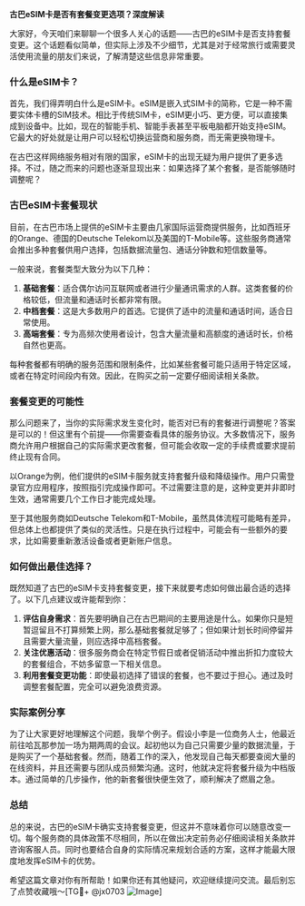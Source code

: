 **古巴eSIM卡是否有套餐变更选项？深度解读**

大家好，今天咱们来聊聊一个很多人关心的话题——古巴的eSIM卡是否支持套餐变更。这个话题看似简单，但实际上涉及不少细节，尤其是对于经常旅行或需要灵活使用流量的朋友们来说，了解清楚这些信息非常重要。

### 什么是eSIM卡？

首先，我们得弄明白什么是eSIM卡。eSIM是嵌入式SIM卡的简称，它是一种不需要实体卡槽的SIM技术。相比于传统SIM卡，eSIM更小巧、更方便，可以直接集成到设备中。比如，现在的智能手机、智能手表甚至平板电脑都开始支持eSIM。它最大的好处就是让用户可以轻松切换运营商和服务商，而无需更换物理卡。

在古巴这样网络服务相对有限的国家，eSIM卡的出现无疑为用户提供了更多选择。不过，随之而来的问题也逐渐显现出来：如果选择了某个套餐，是否能够随时调整呢？

### 古巴eSIM卡套餐现状

目前，在古巴市场上提供的eSIM卡主要由几家国际运营商提供服务，比如西班牙的Orange、德国的Deutsche Telekom以及美国的T-Mobile等。这些服务商通常会推出多种套餐供用户选择，包括数据流量包、通话分钟数和短信数量等。

一般来说，套餐类型大致分为以下几种：

1. **基础套餐**：适合偶尔访问互联网或者进行少量通讯需求的人群。这类套餐的价格较低，但流量和通话时长都非常有限。
2. **中档套餐**：这是大多数用户的首选。它提供了适中的流量和通话时间，适合日常使用。
3. **高端套餐**：专为高频次使用者设计，包含大量流量和高额度的通话时长，价格自然也更高。

每种套餐都有明确的服务范围和限制条件，比如某些套餐可能只适用于特定区域，或者在特定时间段内有效。因此，在购买之前一定要仔细阅读相关条款。

### 套餐变更的可能性

那么问题来了，当你的实际需求发生变化时，能否对已有的套餐进行调整呢？答案是可以的！但这里有个前提——你需要查看具体的服务协议。大多数情况下，服务商允许用户根据自己的实际需求更改套餐，但可能会收取一定的手续费或要求提前终止现有合同。

以Orange为例，他们提供的eSIM卡服务就支持套餐升级和降级操作。用户只需登录官方应用程序，按照指引完成操作即可。不过需要注意的是，这种变更并非即时生效，通常需要几个工作日才能完成处理。

至于其他服务商如Deutsche Telekom和T-Mobile，虽然具体流程可能略有差异，但总体上也都提供了类似的灵活性。只是在执行过程中，可能会有一些额外的要求，比如需要重新激活设备或者更新账户信息。

### 如何做出最佳选择？

既然知道了古巴的eSIM卡支持套餐变更，接下来就要考虑如何做出最合适的选择了。以下几点建议或许能帮到你：

1. **评估自身需求**：首先要明确自己在古巴期间的主要用途是什么。如果你只是短暂逗留且不打算频繁上网，那么基础套餐就足够了；但如果计划长时间停留并且需要大量流量，则应选择中高档套餐。
2. **关注优惠活动**：很多服务商会在特定节假日或者促销活动中推出折扣力度较大的套餐组合，不妨多留意一下相关信息。
3. **利用套餐变更功能**：即使最初选择了错误的套餐，也不要过于担心。通过及时调整套餐配置，完全可以避免浪费资源。

### 实际案例分享

为了让大家更好地理解这个问题，我举个例子。假设小李是一位商务人士，他最近前往哈瓦那参加一场为期两周的会议。起初他以为自己只需要少量的数据流量，于是购买了一个基础套餐。然而，随着工作的深入，他发现自己每天都要查阅大量的在线资料，并且还需要与团队成员频繁沟通。这时，他就决定将套餐升级为中档版本。通过简单的几步操作，他的新套餐很快便生效了，顺利解决了燃眉之急。

### 总结

总的来说，古巴的eSIM卡确实支持套餐变更，但这并不意味着你可以随意改变一切。每个服务商的具体政策不尽相同，所以在做出决定前务必仔细阅读相关条款并咨询客服人员。同时也要结合自身的实际情况来规划合适的方案，这样才能最大限度地发挥eSIM卡的优势。

希望这篇文章对你有所帮助！如果你还有其他疑问，欢迎继续提问交流。最后别忘了点赞收藏哦～[TG💪+ @jx0703 ![Image](https://github.com/user-attachments/assets/dbca1d08-cadb-493c-b0ec-ad6f7a83f270)]